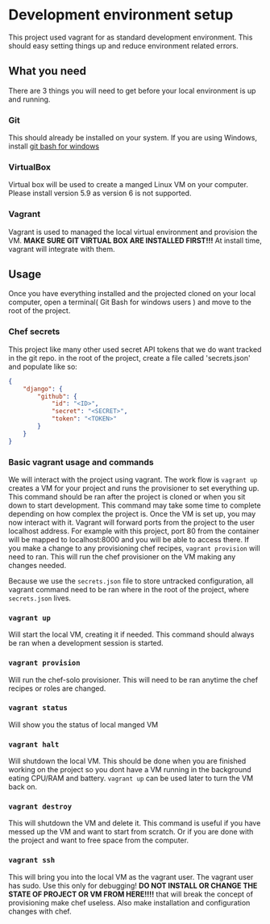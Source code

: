 # Development environment setup

This project used vagrant for as standard development environment. This should
easy setting things up and reduce environment related errors.

## What you need

There are 3 things you will need to get before your local environment is up and
running.

### Git

This should already be installed on your system. If you are using Windows,
install [git bash for windows](https://git-scm.com/download/win)

### VirtualBox

Virtual box will be used to create a manged Linux VM on your computer. Please
install version 5.9 as version 6 is not supported.

### Vagrant

Vagrant is used to managed the local virtual environment and provision the VM.
**MAKE SURE GIT VIRTUAL BOX ARE INSTALLED FIRST!!!** At install time, vagrant
will integrate with them.

## Usage

Once you have everything installed and the projected cloned on your local
computer, open a terminal( Git Bash for windows users ) and move to the root of
the project.

### Chef secrets

This project like many other used secret API tokens that we do want tracked in
the git repo. in the root of the project, create a file called 'secrets.json' 
and populate like so:

```json
{
	"django": {
		"github": {
			"id": "<ID>",
			"secret": "<SECRET>",
			"token": "<TOKEN>"
		}
	}
}

```

### Basic vagrant usage and commands

We will interact with the project using vagrant. The work flow is `vagrant up`
creates a VM for your project and runs the provisioner to set everything up.
This command should be ran after the project is cloned or when you sit down to 
start development. This command may take some time to complete depending on how 
complex the project is. Once the VM is set up, you may now interact with it. 
Vagrant will forward ports from the project to the user localhost address. For
example with this project, port 80 from the container will be mapped to
localhost:8000 and you will be able to access there. If you make a change to any
provisioning chef recipes, `vagrant provision` will need to ran. This will
run the chef provisioner on the VM making any changes needed. 

Because we use the `secrets.json` file to store untracked configuration, all
vagrant command need to be ran where in the root of the project, where
`secrets.json` lives.

### `vagrant up`

Will start the local VM, creating it if needed. This command should always be
ran when a development session is started.

### `vagrant provision`

Will run the chef-solo provisioner. This will need to be ran anytime the chef 
recipes or roles are changed.

### `vagrant status`

Will show you the status of local manged VM

### `vagrant halt`

Will shutdown the local VM. This should be done when you are finished working on
the project so you dont have a VM running in the background eating CPU/RAM and
battery. `vagrant up` can be used later to turn the VM back on.

### `vagrant destroy`

This will shutdown the VM and delete it. This command is useful if you have 
messed up the VM and want to start from scratch. Or if you are done with the
project and want to free space from the computer.

### `vagrant ssh`

This will bring you into the local VM as the vagrant user. The vagrant user has
sudo. Use this only for debugging! **DO NOT INSTALL OR CHANGE THE STATE OF
PROJECT OR VM FROM HERE!!!!** that will break the concept of provisioning make 
chef useless. Also make installation and configuration changes with chef. 